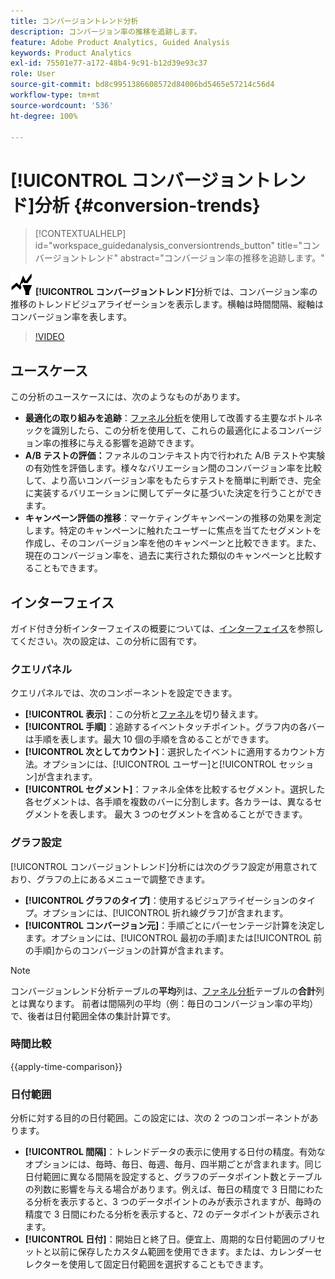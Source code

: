 ```yaml
---
title: コンバージョントレンド分析
description: コンバージョン率の推移を追跡します。
feature: Adobe Product Analytics, Guided Analysis
keywords: Product Analytics
exl-id: 75501e77-a172-48b4-9c91-b12d39e93c37
role: User
source-git-commit: bd8c9951386608572d84006bd5465e57214c56d4
workflow-type: tm+mt
source-wordcount: '536'
ht-degree: 100%

---
```


# [!UICONTROL コンバージョントレンド]分析 {#conversion-trends}

<!-- markdownlint-disable MD034 -->

>[!CONTEXTUALHELP]
>id="workspace_guidedanalysis_conversiontrends_button"
>title="コンバージョントレンド"
>abstract="コンバージョン率の推移を追跡します。"

<!-- markdownlint-enable MD034 -->


![コンバージョントレンド](/help/assets/icons/ConversionTrends.svg) **[!UICONTROL コンバージョントレンド]**&#x200B;分析では、コンバージョン率の推移のトレンドビジュアライゼーションを表示します。横軸は時間間隔、縦軸はコンバージョン率を表します。


>[!VIDEO](https://video.tv.adobe.com/v/3421662/?quality=12&learn=on)


## ユースケース

この分析のユースケースには、次のようなものがあります。

* **最適化の取り組みを追跡**：[ファネル分析](funnel.md)を使用して改善する主要なボトルネックを識別したら、この分析を使用して、これらの最適化によるコンバージョン率の推移に与える影響を追跡できます。
* **A/B テストの評価：**&#x200B;ファネルのコンテキスト内で行われた A/B テストや実験の有効性を評価します。様々なバリエーション間のコンバージョン率を比較して、より高いコンバージョン率をもたらすテストを簡単に判断でき、完全に実装するバリエーションに関してデータに基づいた決定を行うことができます。
* **キャンペーン評価の推移**：マーケティングキャンペーンの推移の効果を測定します。特定のキャンペーンに触れたユーザーに焦点を当てたセグメントを作成し、そのコンバージョン率を他のキャンペーンと比較できます。また、現在のコンバージョン率を、過去に実行された類似のキャンペーンと比較することもできます。

## インターフェイス

ガイド付き分析インターフェイスの概要については、[インターフェイス](../overview.md#interface)を参照してください。次の設定は、この分析に固有です。

### クエリパネル

クエリパネルでは、次のコンポーネントを設定できます。

* **[!UICONTROL 表示]**：この分析と[ファネル](funnel.md)を切り替えます。
* **[!UICONTROL 手順]**：追跡するイベントタッチポイント。グラフ内の各バーは手順を表します。最大 10 個の手順を含めることができます。
* **[!UICONTROL 次としてカウント]**：選択したイベントに適用するカウント方法。オプションには、[!UICONTROL ユーザー]と[!UICONTROL セッション]が含まれます。
* **[!UICONTROL セグメント]**：ファネル全体を比較するセグメント。選択した各セグメントは、各手順を複数のバーに分割します。各カラーは、異なるセグメントを表します。 最大 3 つのセグメントを含めることができます。

### グラフ設定

[!UICONTROL コンバージョントレンド]分析には次のグラフ設定が用意されており、グラフの上にあるメニューで調整できます。

* **[!UICONTROL グラフのタイプ]**：使用するビジュアライゼーションのタイプ。オプションには、[!UICONTROL 折れ線グラフ]が含まれます。
* **[!UICONTROL コンバージョン元]**：手順ごとにパーセンテージ計算を決定します。オプションには、[!UICONTROL 最初の手順]または[!UICONTROL 前の手順]からのコンバージョンの計算が含まれます。

>[!NOTE]
>
>コンバージョンレンド分析テーブルの&#x200B;**平均**&#x200B;列は、[ファネル分析](funnel.md)テーブルの&#x200B;**合計**&#x200B;列とは異なります。 前者は間隔列の平均（例：毎日のコンバージョン率の平均）で、後者は日付範囲全体の集計計算です。

### 時間比較

{{apply-time-comparison}}


### 日付範囲

分析に対する目的の日付範囲。この設定には、次の 2 つのコンポーネントがあります。

* **[!UICONTROL 間隔]**：トレンドデータの表示に使用する日付の精度。有効なオプションには、毎時、毎日、毎週、毎月、四半期ごとが含まれます。同じ日付範囲に異なる間隔を設定すると、グラフのデータポイント数とテーブルの列数に影響を与える場合があります。例えば、毎日の精度で 3 日間にわたる分析を表示すると、3 つのデータポイントのみが表示されますが、毎時の精度で 3 日間にわたる分析を表示すると、72 のデータポイントが表示されます。
* **[!UICONTROL 日付]**：開始日と終了日。便宜上、周期的な日付範囲のプリセットと以前に保存したカスタム範囲を使用できます。または、カレンダーセレクターを使用して固定日付範囲を選択することもできます。

<!--
## Example

See below for an example of the analysis.

![Conversion trends time compare](../assets/conversion-trends-compare.png)

-->
